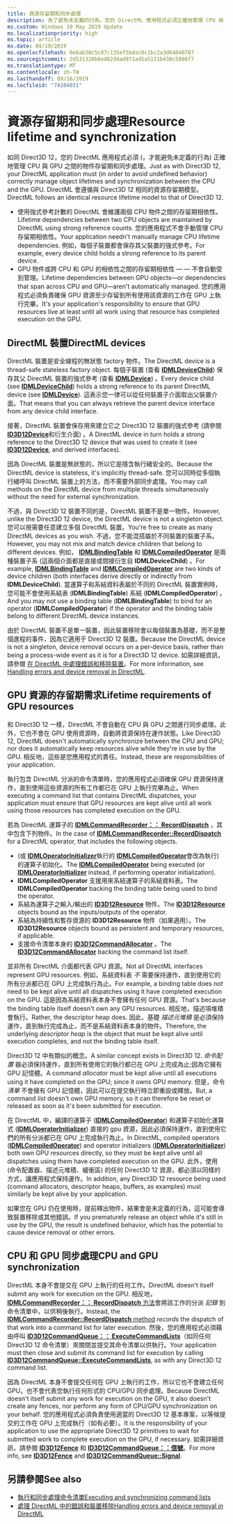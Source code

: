 ```yaml
---
title: 資源存留期和同步處理
description: 為了避免未定義的行為，您的 DirectML 應用程式必須正確地管理 CPU 與 GPU 之間的物件存留期和同步處理。
ms.custom: Windows 10 May 2019 Update
ms.localizationpriority: high
ms.topic: article
ms.date: 04/19/2019
ms.openlocfilehash: 6e8ab30c5c87c135ef3bdac0c1bc2a3d64040787
ms.sourcegitcommit: 2d531328b6ed82d4ad971a45a5131b430c5866f7
ms.translationtype: MT
ms.contentlocale: zh-TW
ms.lasthandoff: 09/16/2019
ms.locfileid: "74104031"
---
```

# <a name="resource-lifetime-and-synchronization"></a><span data-ttu-id="9c583-103">資源存留期和同步處理</span><span class="sxs-lookup"><span data-stu-id="9c583-103">Resource lifetime and synchronization</span></span>

<span data-ttu-id="9c583-104">如同 Direct3D 12，您的 DirectML 應用程式必須 (，才能避免未定義的行為) 正確地管理 CPU 與 GPU 之間的物件存留期和同步處理。</span><span class="sxs-lookup"><span data-stu-id="9c583-104">Just as with Direct3D 12, your DirectML application must (in order to avoid undefined behavior) correctly manage object lifetimes and synchronization between the CPU and the GPU.</span></span> <span data-ttu-id="9c583-105">DirectML 會遵循與 Direct3D 12 相同的資源存留期模型。</span><span class="sxs-lookup"><span data-stu-id="9c583-105">DirectML follows an identical resource lifetime model to that of Direct3D 12.</span></span>

- <span data-ttu-id="9c583-106">使用強式參考計數的 DirectML 會維護兩個 CPU 物件之間的存留期相依性。</span><span class="sxs-lookup"><span data-stu-id="9c583-106">Lifetime dependencies between two CPU objects are maintained by DirectML using strong reference counts.</span></span> <span data-ttu-id="9c583-107">您的應用程式不會手動管理 CPU 存留期相依性。</span><span class="sxs-lookup"><span data-stu-id="9c583-107">Your application needn't manually manage CPU lifetime dependencies.</span></span> <span data-ttu-id="9c583-108">例如，每個子裝置都會保存其父裝置的強式參考。</span><span class="sxs-lookup"><span data-stu-id="9c583-108">For example, every device child holds a strong reference to its parent device.</span></span>
- <span data-ttu-id="9c583-109">GPU 物件或跨 CPU 和 GPU 的相依性之間的存留期相依性 &mdash; &mdash; 不會自動受到管理。</span><span class="sxs-lookup"><span data-stu-id="9c583-109">Lifetime dependencies between GPU objects&mdash;or dependencies that span across CPU and GPU&mdash;aren't automatically managed.</span></span> <span data-ttu-id="9c583-110">您的應用程式必須負責確保 GPU 資源至少存留到所有使用該資源的工作在 GPU 上執行完畢。</span><span class="sxs-lookup"><span data-stu-id="9c583-110">It's your application's responsibility to ensure that GPU resources live at least until all work using that resource has completed execution on the GPU.</span></span>

## <a name="directml-devices"></a><span data-ttu-id="9c583-111">DirectML 裝置</span><span class="sxs-lookup"><span data-stu-id="9c583-111">DirectML devices</span></span>

<span data-ttu-id="9c583-112">DirectML 裝置是安全線程的無狀態 factory 物件。</span><span class="sxs-lookup"><span data-stu-id="9c583-112">The DirectML device is a thread-safe stateless factory object.</span></span> <span data-ttu-id="9c583-113">每個子裝置 (查看 [**IDMLDeviceChild**](/windows/desktop/api/directml/nn-directml-idmldevicechild)) 保存其父 DirectML 裝置的強式參考 (查看 [**IDMLDevice**](/windows/desktop/api/directml/nn-directml-idmldevice)) 。</span><span class="sxs-lookup"><span data-stu-id="9c583-113">Every device child (see [**IDMLDeviceChild**](/windows/desktop/api/directml/nn-directml-idmldevicechild)) holds a strong reference to its parent DirectML device (see [**IDMLDevice**](/windows/desktop/api/directml/nn-directml-idmldevice)).</span></span> <span data-ttu-id="9c583-114">這表示您一律可以從任何裝置子介面取出父裝置介面。</span><span class="sxs-lookup"><span data-stu-id="9c583-114">That means that you can always retrieve the parent device interface from any device child interface.</span></span>

<span data-ttu-id="9c583-115">接著，DirectML 裝置會保存用來建立它之 Direct3D 12 裝置的強式參考 (請參閱 [**ID3D12Device**](/windows/desktop/api/d3d12/nn-d3d12-id3d12device)和衍生介面) 。</span><span class="sxs-lookup"><span data-stu-id="9c583-115">A DirectML device in turn holds a strong reference to the Direct3D 12 device that was used to create it (see [**ID3D12Device**](/windows/desktop/api/d3d12/nn-d3d12-id3d12device), and derived interfaces).</span></span>

<span data-ttu-id="9c583-116">因為 DirectML 裝置是無狀態的，所以它是隱含執行緒安全的。</span><span class="sxs-lookup"><span data-stu-id="9c583-116">Because the DirectML device is stateless, it's implicitly thread-safe.</span></span> <span data-ttu-id="9c583-117">您可以同時從多個執行緒呼叫 DirectML 裝置上的方法，而不需要外部同步處理。</span><span class="sxs-lookup"><span data-stu-id="9c583-117">You may call methods on the DirectML device from multiple threads simultaneously without the need for external synchronization.</span></span>

<span data-ttu-id="9c583-118">不過，與 Direct3D 12 裝置不同的是，DirectML 裝置不是單一物件。</span><span class="sxs-lookup"><span data-stu-id="9c583-118">However, unlike the Direct3D 12 device, the DirectML device is not a singleton object.</span></span> <span data-ttu-id="9c583-119">您可以視需要任意建立多個 DirectML 裝置。</span><span class="sxs-lookup"><span data-stu-id="9c583-119">You're free to create as many DirectML devices as you wish.</span></span> <span data-ttu-id="9c583-120">不過，您不能混搭屬於不同裝置的裝置子系。</span><span class="sxs-lookup"><span data-stu-id="9c583-120">However, you may not mix and match device children that belong to different devices.</span></span> <span data-ttu-id="9c583-121">例如， [**IDMLBindingTable**](/windows/desktop/api/directml/nn-directml-idmlbindingtable) 和 [**IDMLCompiledOperator**](/windows/desktop/api/directml/nn-directml-idmlcompiledoperator) 是兩種裝置子系 (這兩個介面都是直接或間接衍生自 **IDMLDeviceChild**) 。</span><span class="sxs-lookup"><span data-stu-id="9c583-121">For example, [**IDMLBindingTable**](/windows/desktop/api/directml/nn-directml-idmlbindingtable) and [**IDMLCompiledOperator**](/windows/desktop/api/directml/nn-directml-idmlcompiledoperator) are two kinds of device children (both interfaces derive directly or indirectly from **IDMLDeviceChild**).</span></span> <span data-ttu-id="9c583-122">當運算子和系結資料表屬於不同的 DirectML 裝置實例時，您可能不會使用系結表 (**IDMLBindingTable**) 系結 (**IDMLCompiledOperator**) 。</span><span class="sxs-lookup"><span data-stu-id="9c583-122">And you may not use a binding table (**IDMLBindingTable**) to bind for an operator (**IDMLCompiledOperator**) if the operator and the binding table belong to different DirectML device instances.</span></span>

<span data-ttu-id="9c583-123">由於 DirectML 裝置不是單一裝置，因此裝置移除會以每個裝置為基礎，而不是整個進程的事件，因為它適用于 Direct3D 12 裝置。</span><span class="sxs-lookup"><span data-stu-id="9c583-123">Because the DirectML device is not a singleton, device removal occurs on a per-device basis, rather than being a process-wide event as it is for a Direct3D 12 device.</span></span> <span data-ttu-id="9c583-124">如需詳細資訊，請參閱 [在 DirectML 中處理錯誤和移除裝置](dml-errors.md)。</span><span class="sxs-lookup"><span data-stu-id="9c583-124">For more information, see [Handling errors and device removal in DirectML](dml-errors.md).</span></span>

## <a name="lifetime-requirements-of-gpu-resources"></a><span data-ttu-id="9c583-125">GPU 資源的存留期需求</span><span class="sxs-lookup"><span data-stu-id="9c583-125">Lifetime requirements of GPU resources</span></span>

<span data-ttu-id="9c583-126">和 Direct3D 12 一樣，DirectML 不會自動在 CPU 與 GPU 之間進行同步處理。此外，它也不會在 GPU 使用資源時，自動將資源保持在運作狀態。</span><span class="sxs-lookup"><span data-stu-id="9c583-126">Like Direct3D 12, DirectML doesn't automatically synchronize between the CPU and GPU; nor does it automatically keep resources alive while they're in use by the GPU.</span></span> <span data-ttu-id="9c583-127">相反地，這些是您應用程式的責任。</span><span class="sxs-lookup"><span data-stu-id="9c583-127">Instead, these are responsibilities of your application.</span></span>

<span data-ttu-id="9c583-128">執行包含 DirectML 分派的命令清單時，您的應用程式必須確保 GPU 資源保持運作，直到使用這些資源的所有工作都已在 GPU 上執行完畢為止。</span><span class="sxs-lookup"><span data-stu-id="9c583-128">When executing a command list that contains DirectML dispatches, your application must ensure that GPU resources are kept alive until all work using those resources has completed execution on the GPU.</span></span>

<span data-ttu-id="9c583-129">若為 DirectML 運算子的 [**IDMLCommandRecorder：： RecordDispatch**](/windows/desktop/api/directml/nf-directml-idmlcommandrecorder-recorddispatch) ，其中包含下列物件。</span><span class="sxs-lookup"><span data-stu-id="9c583-129">In the case of [**IDMLCommandRecorder::RecordDispatch**](/windows/desktop/api/directml/nf-directml-idmlcommandrecorder-recorddispatch) for a DirectML operator, that includes the following objects.</span></span>

- <span data-ttu-id="9c583-130"> (或 [**IDMLOperatorInitializer**](/windows/desktop/api/directml/nn-directml-idmloperatorinitializer)執行的 [**IDMLCompiledOperator**](/windows/desktop/api/directml/nn-directml-idmlcompiledoperator)會改為執行) 的運算子初始化。</span><span class="sxs-lookup"><span data-stu-id="9c583-130">The [**IDMLCompiledOperator**](/windows/desktop/api/directml/nn-directml-idmlcompiledoperator) being executed (or [**IDMLOperatorInitializer**](/windows/desktop/api/directml/nn-directml-idmloperatorinitializer) instead, if performing operator initialization).</span></span>
- <span data-ttu-id="9c583-131">**IDMLCompiledOperator** 支援用來系結運算子的系結資料表。</span><span class="sxs-lookup"><span data-stu-id="9c583-131">The **IDMLCompiledOperator** backing the binding table being used to bind the operator.</span></span>
- <span data-ttu-id="9c583-132">系結為運算子之輸入/輸出的 [**ID3D12Resource**](/windows/desktop/api/d3d12/nn-d3d12-id3d12resource) 物件。</span><span class="sxs-lookup"><span data-stu-id="9c583-132">The [**ID3D12Resource**](/windows/desktop/api/d3d12/nn-d3d12-id3d12resource) objects bound as the inputs/outputs of the operator.</span></span>
- <span data-ttu-id="9c583-133">系結為持續性和暫存資源的 **ID3D12Resource** 物件（如果適用）。</span><span class="sxs-lookup"><span data-stu-id="9c583-133">The **ID3D12Resource** objects bound as persistent and temporary resources, if applicable.</span></span>
- <span data-ttu-id="9c583-134">支援命令清單本身的 [**ID3D12CommandAllocator**](/windows/desktop/api/d3d12/nn-d3d12-id3d12commandallocator) 。</span><span class="sxs-lookup"><span data-stu-id="9c583-134">The [**ID3D12CommandAllocator**](/windows/desktop/api/d3d12/nn-d3d12-id3d12commandallocator) backing the command list itself.</span></span>

<span data-ttu-id="9c583-135">並非所有 DirectML 介面都代表 GPU 資源。</span><span class="sxs-lookup"><span data-stu-id="9c583-135">Not all DirectML interfaces represent GPU resources.</span></span> <span data-ttu-id="9c583-136">例如，系結資料表 *不* 需要保持運作，直到使用它的所有分派都已在 GPU 上完成執行為止。</span><span class="sxs-lookup"><span data-stu-id="9c583-136">For example, a binding table does *not* need to be kept alive until all dispatches using it have completed execution on the GPU.</span></span> <span data-ttu-id="9c583-137">這是因為系結資料表本身不會擁有任何 GPU 資源。</span><span class="sxs-lookup"><span data-stu-id="9c583-137">That's because the binding table itself doesn't own any GPU resources.</span></span> <span data-ttu-id="9c583-138">相反地，描述項堆積會執行。</span><span class="sxs-lookup"><span data-stu-id="9c583-138">Rather, the descriptor heap does.</span></span> <span data-ttu-id="9c583-139">因此，基礎 *描述元堆積* 是必須保持運作，直到執行完成為止，而不是系結資料表本身的物件。</span><span class="sxs-lookup"><span data-stu-id="9c583-139">Therefore, the underlying *descriptor heap* is the object that must be kept alive until execution completes, and not the binding table itself.</span></span>

<span data-ttu-id="9c583-140">Direct3D 12 中有類似的概念。</span><span class="sxs-lookup"><span data-stu-id="9c583-140">A similar concept exists in Direct3D 12.</span></span> <span data-ttu-id="9c583-141">*命令配置* 器必須保持運作，直到所有使用它的執行都已在 GPU 上完成為止;因為它擁有 GPU 記憶體。</span><span class="sxs-lookup"><span data-stu-id="9c583-141">A command *allocator* must be kept alive until all executions using it have completed on the GPU; since it owns GPU memory.</span></span> <span data-ttu-id="9c583-142">但是，命令 *清單* 不會擁有 GPU 記憶體，因此可以在提交執行時立即重設或釋放。</span><span class="sxs-lookup"><span data-stu-id="9c583-142">But, a command *list* doesn't own GPU memory, so it can therefore be reset or released as soon as it's been submitted for execution.</span></span>

<span data-ttu-id="9c583-143">在 DirectML 中，編譯的運算子 ([**IDMLCompiledOperator**](/windows/desktop/api/directml/nn-directml-idmlcompiledoperator)) 和運算子初始化運算式 ([**IDMLOperatorInitializer**](/windows/desktop/api/directml/nn-directml-idmloperatorinitializer)) 直接的 gpu 資源，因此必須保持運作，直到使用它們的所有分派都已在 GPU 上完成執行為止。</span><span class="sxs-lookup"><span data-stu-id="9c583-143">In DirectML, compiled operators ([**IDMLCompiledOperator**](/windows/desktop/api/directml/nn-directml-idmlcompiledoperator)) and operator initializers ([**IDMLOperatorInitializer**](/windows/desktop/api/directml/nn-directml-idmloperatorinitializer)) both own GPU resources directly, so they must be kept alive until all dispatches using them have completed execution on the GPU.</span></span> <span data-ttu-id="9c583-144">此外，使用 (命令配置器、描述元堆積、緩衝區) 的任何 Direct3D 12 資源，都必須以同樣的方式，讓應用程式保持運作。</span><span class="sxs-lookup"><span data-stu-id="9c583-144">In addition, any Direct3D 12 resource being used (command allocators, descriptor heaps, buffers, as examples) must similarly be kept alive by your application.</span></span>

<span data-ttu-id="9c583-145">如果您在 GPU 仍在使用時，提前釋出物件，結果會是未定義的行為，這可能會導致裝置移除或其他錯誤。</span><span class="sxs-lookup"><span data-stu-id="9c583-145">If you prematurely release an object while it's still in use by the GPU, the result is undefined behavior, which has the potential to cause device removal or other errors.</span></span>

## <a name="cpu-and-gpu-synchronization"></a><span data-ttu-id="9c583-146">CPU 和 GPU 同步處理</span><span class="sxs-lookup"><span data-stu-id="9c583-146">CPU and GPU synchronization</span></span>

<span data-ttu-id="9c583-147">DirectML 本身不會提交在 GPU 上執行的任何工作。</span><span class="sxs-lookup"><span data-stu-id="9c583-147">DirectML doesn't itself submit any work for execution on the GPU.</span></span> <span data-ttu-id="9c583-148">相反地， [ **IDMLCommandRecorder：： RecordDispatch** 方法](/windows/desktop/api/directml/nf-directml-idmlcommandrecorder-recorddispatch)會將該工作的分派 *記錄* 到命令清單中，以供稍後執行。</span><span class="sxs-lookup"><span data-stu-id="9c583-148">Instead, the [**IDMLCommandRecorder::RecordDispatch** method](/windows/desktop/api/directml/nf-directml-idmlcommandrecorder-recorddispatch) *records* the dispatch of that work into a command list for later execution.</span></span> <span data-ttu-id="9c583-149">然後，您的應用程式必須藉由呼叫 [**ID3D12CommandQueue：： ExecuteCommandLists**](/windows/desktop/api/d3d12/nf-d3d12-id3d12commandqueue-executecommandlists)（如同任何 Direct3D 12 命令清單）來關閉並提交其命令清單以供執行。</span><span class="sxs-lookup"><span data-stu-id="9c583-149">Your application must then close and submit its command list for execution by calling [**ID3D12CommandQueue::ExecuteCommandLists**](/windows/desktop/api/d3d12/nf-d3d12-id3d12commandqueue-executecommandlists), as with any Direct3D 12 command list.</span></span>

<span data-ttu-id="9c583-150">因為 DirectML 本身不會提交任何在 GPU 上執行的工作，所以它也不會建立任何 GPU，也不會代表您執行任何形式的 CPU/GPU 同步處理。</span><span class="sxs-lookup"><span data-stu-id="9c583-150">Because DirectML doesn't itself submit any work for execution on the GPU, it also doesn't create any fences, nor perform any form of CPU/GPU synchronization on your behalf.</span></span> <span data-ttu-id="9c583-151">您的應用程式必須負責使用適當的 Direct3D 12 基本專案，以等候提交的工作在 GPU 上完成執行（如有必要）。</span><span class="sxs-lookup"><span data-stu-id="9c583-151">It is the responsibility of your application to use the appropriate Direct3D 12 primitives to wait for submitted work to complete execution on the GPU, if necessary.</span></span> <span data-ttu-id="9c583-152">如需詳細資訊，請參閱 [**ID3D12Fence**](/windows/desktop/api/d3d12/nn-d3d12-id3d12fence) 和 [**ID3D12CommandQueue：：信號**](/windows/desktop/api/d3d12/nf-d3d12-id3d12commandqueue-signal)。</span><span class="sxs-lookup"><span data-stu-id="9c583-152">For more info, see [**ID3D12Fence**](/windows/desktop/api/d3d12/nn-d3d12-id3d12fence) and [**ID3D12CommandQueue::Signal**](/windows/desktop/api/d3d12/nf-d3d12-id3d12commandqueue-signal).</span></span>

## <a name="see-also"></a><span data-ttu-id="9c583-153">另請參閱</span><span class="sxs-lookup"><span data-stu-id="9c583-153">See also</span></span>

* [<span data-ttu-id="9c583-154">執行和同步處理命令清單</span><span class="sxs-lookup"><span data-stu-id="9c583-154">Executing and synchronizing command lists</span></span>](/windows/desktop/direct3d12/executing-and-synchronizing-command-lists)
* [<span data-ttu-id="9c583-155">處理 DirectML 中的錯誤和裝置移除</span><span class="sxs-lookup"><span data-stu-id="9c583-155">Handling errors and device removal in DirectML</span></span>](dml-errors.md)